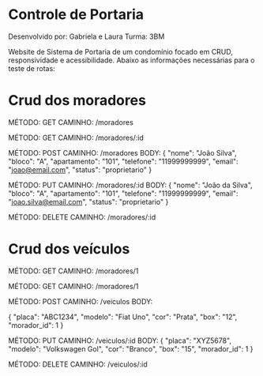 # Controle de Portaria

Desenvolvido por: Gabriela e Laura
Turma: 3BM

Website de Sistema de Portaria de um condomínio focado em CRUD, responsividade e acessibilidade. Abaixo as informações necessárias para o teste de rotas:

# Crud dos moradores

MÉTODO: GET
CAMINHO: /moradores

MÉTODO: GET
CAMINHO: /moradores/:id

MÉTODO: POST
CAMINHO: /moradores
BODY:
{
  "nome": "João Silva",
  "bloco": "A",
  "apartamento": "101",
  "telefone": "11999999999",
  "email": "joao@email.com",
  "status": "proprietario" 
}

MÉTODO: PUT
CAMINHO: /moradores/:id
BODY:
{
  "nome": "João da Silva",
  "bloco": "A",
  "apartamento": "101",
  "telefone": "11999999999",
  "email": "joao.silva@email.com",
  "status": "proprietario"
}

MÉTODO: DELETE
CAMINHO: /moradores/:id


# Crud dos veículos

MÉTODO: GET
CAMINHO: /moradores/1

MÉTODO: GET
CAMINHO: /moradores/1

MÉTODO: POST
CAMINHO: /veiculos
BODY:

{
  "placa": "ABC1234",
  "modelo": "Fiat Uno",
  "cor": "Prata",
  "box": "12",
  "morador_id": 1
}

MÉTODO: PUT
CAMINHO: /veiculos/:id
BODY:
{
  "placa": "XYZ5678",
  "modelo": "Volkswagen Gol",
  "cor": "Branco",
  "box": "15",
  "morador_id": 1
}

MÉTODO: DELETE
CAMINHO: /veiculos/:id














